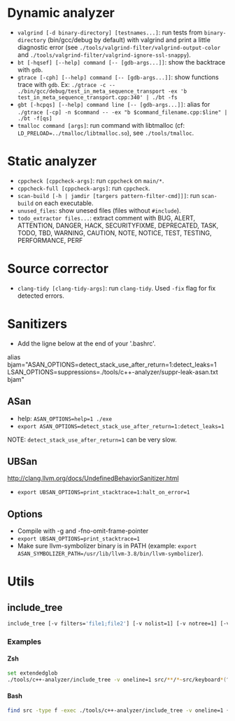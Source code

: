# Dynamic analyzer

- `valgrind [-d binary-directory] [testnames...]`: run tests from `binary-directory` (bin/gcc/debug by default) with valgrind and print a little diagnostic error (see `./tools/valgrind-filter/valgrind-output-color` and `./tools/valgrind-filter/valgrind-ignore-ssl-snappy`).
- `bt [-hqsef] [--help] command [-- [gdb-args...]]`: show the backtrace with `gdb`.
- `gtrace [-cph] [--help] command [-- [gdb-args...]]`: show functions trace with `gdb`.
Ex: `./gtrace -c -- ./bin/gcc/debug/test_in_meta_sequence_transport -ex 'b test_in_meta_sequence_transport.cpp:340' | ./bt -fs`
- `gbt [-hcpqs] [--help] command line [-- [gdb-args...]]`: alias for `./gtrace [-cp] -n $command -- -ex "b $command_filename.cpp:$line" | ./bt -f[qs]`
- `tmalloc command [args]`: run command with libtmalloc (cf: `LD_PRELOAD=../tmalloc/libtmalloc.so`), see `./tools/tmalloc`.

# Static analyzer

- `cppcheck [cppcheck-args]`: run `cppcheck` on `main/*`.
- `cppcheck-full [cppcheck-args]`: run `cppcheck`.
- `scan-build [-h | jamdir [targers pattern-filter-cmd]]]`: run `scan-build` on each executable.
- `unused_files`: show unesed files (files without `#include`).
- `todo_extractor files...`: extract comment with BUG, ALERT, ATTENTION, DANGER, HACK, SECURITYFIXME, DEPRECATED, TASK, TODO, TBD, WARNING, CAUTION, NOTE, NOTICE, TEST, TESTING, PERFORMANCE, PERF

# Source corrector

- `clang-tidy [clang-tidy-args]`: run `clang-tidy`. Used `-fix` flag for fix detected errors.

# Sanitizers

- Add the ligne below at the end of your '.bashrc'.

alias bjam="ASAN_OPTIONS=detect_stack_use_after_return=1:detect_leaks=1 LSAN_OPTIONS=suppressions=./tools/c++-analyzer/suppr-leak-asan.txt bjam"

## ASan

 - help: `ASAN_OPTIONS=help=1 ./exe`
 - `export ASAN_OPTIONS=detect_stack_use_after_return=1:detect_leaks=1`

NOTE: `detect_stack_use_after_return=1` can be very slow.

## UBSan

http://clang.llvm.org/docs/UndefinedBehaviorSanitizer.html

 -  `export UBSAN_OPTIONS=print_stacktrace=1:halt_on_error=1`

## Options

- Compile with -g and -fno-omit-frame-pointer
- `export UBSAN_OPTIONS=print_stacktrace=1`
- Make sure llvm-symbolizer binary is in PATH (example: `export ASAN_SYMBOLIZER_PATH=/usr/lib/llvm-3.8/bin/llvm-symbolizer`).

# Utils

## include_tree

```bash
include_tree [-v filters='file1;file2'] [-v nolist=1] [-v notree=1] [-v oneline=1] [-v headeronly=1] files
```

### Examples

#### Zsh

```zsh
set extendedglob
./tools/c++-analyzer/include_tree -v oneline=1 src/**/*~src/keyboard*(^/) tests/includes/test-only/**/*(^/) tests/mod/rdp/test_rdp.cpp
```

#### Bash

```bash
find src -type f -exec ./tools/c++-analyzer/include_tree -v oneline=1 {} +
```
